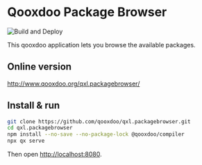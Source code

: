 # Qooxdoo Package Browser

![Build and Deploy](https://github.com/qooxdoo/qxl.packagebrowser/workflows/Build%20and%20Deploy/badge.svg)

This qooxdoo application lets you browse the available packages.

## Online version

http://www.qooxdoo.org/qxl.packagebrowser/ 

## Install & run

```bash
git clone https://github.com/qooxdoo/qxl.packagebrowser.git
cd qxl.packagebrowser
npm install --no-save --no-package-lock @qooxdoo/compiler
npx qx serve
```

Then open [http://localhost:8080](http://localhost:8080).
